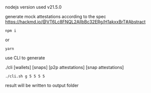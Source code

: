 nodejs version used v21.5.0

generate mock attestations according to the spec
https://hackmd.io/@VT6Lc8FNQL2AllbBc32ERg/H1akxxBrT#Abstract

```
npm i 
```
or

```
yarn
```

use CLI to generate

./cli [wallets] [snaps] [p2p attestations] [snap attestations]

```
./cli.sh g 5 5 5 5
```

result will be written to output folder